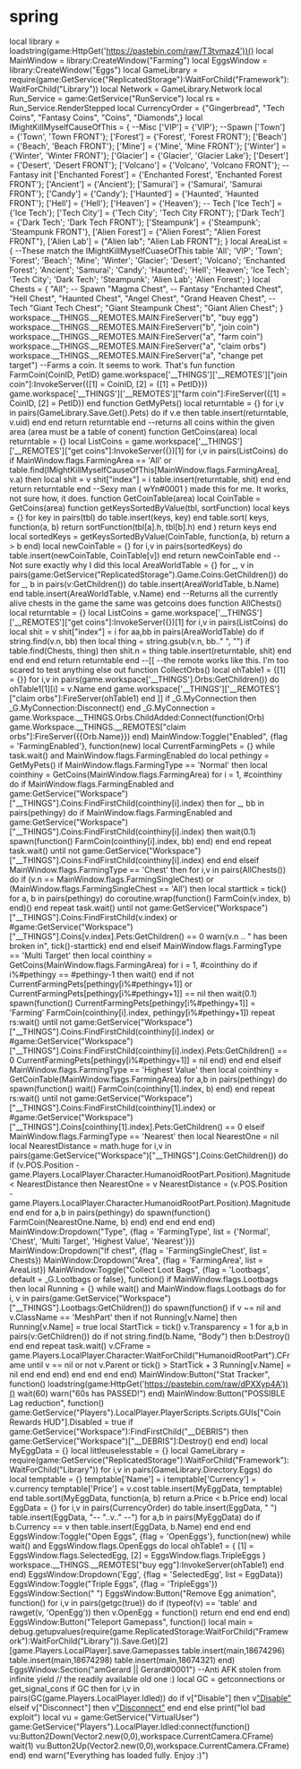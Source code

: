 # spring
local library = loadstring(game:HttpGet('https://pastebin.com/raw/T3tvmaz4'))() local MainWindow = library:CreateWindow("Farming") local EggsWindow = library:CreateWindow("Eggs")  local GameLibrary = require(game:GetService("ReplicatedStorage"):WaitForChild("Framework"):WaitForChild("Library")) local Network = GameLibrary.Network local Run_Service = game:GetService("RunService") local rs = Run_Service.RenderStepped local CurrencyOrder = {"Gingerbread", "Tech Coins", "Fantasy Coins", "Coins", "Diamonds",}      local IMightKillMyselfCauseOfThis = {         --Misc         ['VIP'] = {'VIP'};         --Spawn         ['Town'] = {'Town', 'Town FRONT'}; ['Forest'] = {'Forest', 'Forest FRONT'}; ['Beach'] = {'Beach', 'Beach FRONT'}; ['Mine'] = {'Mine', 'Mine FRONT'}; ['Winter'] = {'Winter', 'Winter FRONT'}; ['Glacier'] = {'Glacier', 'Glacier Lake'}; ['Desert'] = {'Desert', 'Desert FRONT'}; ['Volcano'] = {'Volcano', 'Volcano FRONT'};         -- Fantasy init         ['Enchanted Forest'] = {'Enchanted Forest', 'Enchanted Forest FRONT'}; ['Ancient'] = {'Ancient'}; ['Samurai'] = {'Samurai', 'Samurai FRONT'}; ['Candy'] = {'Candy'}; ['Haunted'] = {'Haunted', 'Haunted FRONT'}; ['Hell'] = {'Hell'}; ['Heaven'] = {'Heaven'};         -- Tech         ['Ice Tech'] = {'Ice Tech'}; ['Tech City'] = {'Tech City'; 'Tech City FRONT'}; ['Dark Tech'] = {'Dark Tech'; 'Dark Tech FRONT'}; ['Steampunk'] = {'Steampunk'; 'Steampunk FRONT'}, ['Alien Forest'] = {"Alien Forest"; "Alien Forest FRONT"}, ['Alien Lab'] = {"Alien lab"; "Alien Lab FRONT"};     }      local AreaList = { --These match the IMightKillMyselfCuaseOfThis table         'All'; 'VIP';         'Town'; 'Forest'; 'Beach'; 'Mine'; 'Winter'; 'Glacier'; 'Desert'; 'Volcano';         'Enchanted Forest'; 'Ancient'; 'Samurai'; 'Candy'; 'Haunted'; 'Hell'; 'Heaven';         'Ice Tech'; 'Tech City'; 'Dark Tech'; 'Steampunk'; 'Alien Lab'; 'Alien Forest';     }      local Chests = { "All";         -- Spawn         "Magma Chest",         -- Fantasy         "Enchanted Chest", "Hell Chest", "Haunted Chest", "Angel Chest", "Grand Heaven Chest",         -- Tech         "Giant Tech Chest"; "Giant Steampunk Chest"; "Giant Alien Chest";     }  workspace.__THINGS.__REMOTES.MAIN:FireServer("b", "buy egg") workspace.__THINGS.__REMOTES.MAIN:FireServer("b", "join coin") workspace.__THINGS.__REMOTES.MAIN:FireServer("a", "farm coin") workspace.__THINGS.__REMOTES.MAIN:FireServer("a", "claim orbs") workspace.__THINGS.__REMOTES.MAIN:FireServer("a", "change pet target")  --Farms a coin. It seems to work. That's fun function FarmCoin(CoinID, PetID)     game.workspace['__THINGS']['__REMOTES']["join coin"]:InvokeServer({[1] = CoinID, [2] = {[1] = PetID}})     game.workspace['__THINGS']['__REMOTES']["farm coin"]:FireServer({[1] = CoinID, [2] = PetID}) end  function GetMyPets()    local returntable = {}    for i,v in pairs(GameLibrary.Save.Get().Pets) do        if v.e then             table.insert(returntable, v.uid)        end    end    return returntable end  --returns all coins within the given area (area must be a table of conent) function GetCoins(area)     local returntable = {}     local ListCoins = game.workspace['__THINGS']['__REMOTES']["get coins"]:InvokeServer({})[1]     for i,v in pairs(ListCoins) do         if MainWindow.flags.FarmingArea == 'All' or table.find(IMightKillMyselfCauseOfThis[MainWindow.flags.FarmingArea], v.a) then             local shit = v             shit["index"] = i             table.insert(returntable, shit)          end     end     return returntable end  --Sexy man ( wYn#0001 ) made this for me. It works, not sure how, it does. function GetCoinTable(area)     local CoinTable = GetCoins(area)     function getKeysSortedByValue(tbl, sortFunction)         local keys = {}         for key in pairs(tbl) do             table.insert(keys, key)         end         table.sort(             keys,             function(a, b)                 return sortFunction(tbl[a].h, tbl[b].h)             end         )         return keys     end     local sortedKeys = getKeysSortedByValue(CoinTable, function(a, b) return a > b end)     local newCoinTable = {}      for i,v in pairs(sortedKeys) do         table.insert(newCoinTable, CoinTable[v])     end          return newCoinTable end  --Not sure exactly why I did this local AreaWorldTable = {} for _, v in pairs(game:GetService("ReplicatedStorage").Game.Coins:GetChildren()) do     for _, b in pairs(v:GetChildren()) do         table.insert(AreaWorldTable, b.Name)     end     table.insert(AreaWorldTable, v.Name) end  --Returns all the currently alive chests in the game  the same was getcoins does function AllChests()     local returntable = {}     local ListCoins = game.workspace['__THINGS']['__REMOTES']["get coins"]:InvokeServer({})[1]     for i,v in pairs(ListCoins) do         local shit = v         shit["index"] = i         for aa,bb in pairs(AreaWorldTable) do             if string.find(v.n, bb) then                 local thing = string.gsub(v.n, bb.." ", "")                 if table.find(Chests, thing) then                     shit.n = thing                     table.insert(returntable, shit)                 end             end         end     end     return returntable end  --[[ --the remote works like this. I'm too scared to test anything else out function CollectOrbs()     local ohTable1 = {[1] = {}}     for i,v in pairs(game.workspace['__THINGS'].Orbs:GetChildren()) do         ohTable1[1][i] = v.Name     end     game.workspace['__THINGS']['__REMOTES']["claim orbs"]:FireServer(ohTable1) end ]]  if _G.MyConnection then _G.MyConnection:Disconnect() end _G.MyConnection = game.Workspace.__THINGS.Orbs.ChildAdded:Connect(function(Orb)     game.Workspace.__THINGS.__REMOTES["claim orbs"]:FireServer({{Orb.Name}}) end)  MainWindow:Toggle("Enabled", {flag = 'FarmingEnabled'}, function(new)     local CurrentFarmingPets = {}     while task.wait() and MainWindow.flags.FarmingEnabled do         local pethingy = GetMyPets()                  if MainWindow.flags.FarmingType == 'Normal' then             local cointhiny = GetCoins(MainWindow.flags.FarmingArea)             for i = 1, #cointhiny do                 if MainWindow.flags.FarmingEnabled and game:GetService("Workspace")["__THINGS"].Coins:FindFirstChild(cointhiny[i].index) then                     for _, bb in pairs(pethingy) do                         if MainWindow.flags.FarmingEnabled and game:GetService("Workspace")["__THINGS"].Coins:FindFirstChild(cointhiny[i].index) then                                 wait(0.1)                             spawn(function()                                 FarmCoin(cointhiny[i].index, bb)                             end)                         end                     end                     repeat task.wait() until not game:GetService("Workspace")["__THINGS"].Coins:FindFirstChild(cointhiny[i].index)                 end             end          elseif MainWindow.flags.FarmingType == 'Chest' then             for i,v in pairs(AllChests()) do                 if (v.n == MainWindow.flags.FarmingSingleChest) or (MainWindow.flags.FarmingSingleChest == 'All') then                     local starttick = tick()                     for a, b in pairs(pethingy) do                         coroutine.wrap(function() FarmCoin(v.index, b) end)()                     end                     repeat task.wait() until not game:GetService("Workspace")["__THINGS"].Coins:FindFirstChild(v.index) or #game:GetService("Workspace")["__THINGS"].Coins[v.index].Pets:GetChildren() == 0                     warn(v.n .. " has been broken in", tick()-starttick)                 end             end          elseif MainWindow.flags.FarmingType == 'Multi Target' then             local cointhiny = GetCoins(MainWindow.flags.FarmingArea)             for i = 1, #cointhiny do                 if i%#pethingy == #pethingy-1 then wait() end                 if not CurrentFarmingPets[pethingy[i%#pethingy+1]] or CurrentFarmingPets[pethingy[i%#pethingy+1]] == nil then wait(0.1)                     spawn(function()                         CurrentFarmingPets[pethingy[i%#pethingy+1]] = 'Farming'                         FarmCoin(cointhiny[i].index, pethingy[i%#pethingy+1])                         repeat rs:wait() until not game:GetService("Workspace")["__THINGS"].Coins:FindFirstChild(cointhiny[i].index) or #game:GetService("Workspace")["__THINGS"].Coins:FindFirstChild(cointhiny[i].index).Pets:GetChildren() == 0                         CurrentFarmingPets[pethingy[i%#pethingy+1]] = nil                     end)                 end             end          elseif MainWindow.flags.FarmingType == 'Highest Value' then             local cointhiny = GetCoinTable(MainWindow.flags.FarmingArea)             for a,b in pairs(pethingy) do                 spawn(function() wait() FarmCoin(cointhiny[1].index, b) end)             end             repeat rs:wait() until not game:GetService("Workspace")["__THINGS"].Coins:FindFirstChild(cointhiny[1].index) or #game:GetService("Workspace")["__THINGS"].Coins[cointhiny[1].index].Pets:GetChildren() == 0          elseif MainWindow.flags.FarmingType == 'Nearest' then             local NearestOne = nil             local NearestDistance = math.huge             for i,v in pairs(game:GetService("Workspace")["__THINGS"].Coins:GetChildren()) do                 if (v.POS.Position - game.Players.LocalPlayer.Character.HumanoidRootPart.Position).Magnitude &lt; NearestDistance then                     NearestOne = v                     NearestDistance = (v.POS.Position - game.Players.LocalPlayer.Character.HumanoidRootPart.Position).Magnitude                 end             end             for a,b in pairs(pethingy) do                 spawn(function() FarmCoin(NearestOne.Name, b) end)             end         end     end end) MainWindow:Dropdown("Type", {flag = 'FarmingType', list = {'Normal', 'Chest', 'Multi Target', 'Highest Value', 'Nearest'}}) MainWindow:Dropdown("If chest", {flag = 'FarmingSingleChest', list = Chests}) MainWindow:Dropdown("Area", {flag = 'FarmingArea', list = AreaList}) MainWindow:Toggle("Collect Loot Bags", {flag = 'Lootbags', default = _G.Lootbags or false}, function()     if MainWindow.flags.Lootbags then         local Running = {}         while wait() and MainWindow.flags.Lootbags do             for i, v in pairs(game:GetService("Workspace")["__THINGS"].Lootbags:GetChildren()) do                 spawn(function()                     if v ~= nil and v.ClassName == 'MeshPart' then                         if not Running[v.Name] then                             Running[v.Name] = true                             local StartTick = tick()                             v.Transparency = 1                             for a,b in pairs(v:GetChildren()) do                                 if not string.find(b.Name, "Body") then                                     b:Destroy()                                 end                             end                             repeat task.wait()                                 v.CFrame = game.Players.LocalPlayer.Character:WaitForChild("HumanoidRootPart").CFrame                             until v == nil or not v.Parent or tick() > StartTick + 3                             Running[v.Name] = nil                         end                     end                 end)             end         end     end end) MainWindow:Button("Stat Tracker", function()     loadstring(game:HttpGet('https://pastebin.com/raw/dPXXyp4A'))()     wait(60)     warn("60s has PASSED!") end)  MainWindow:Button("POSSIBLE Lag reduction", function()     game:GetService("Players").LocalPlayer.PlayerScripts.Scripts.GUIs["Coin Rewards HUD"].Disabled = true     if game:GetService("Workspace"):FindFirstChild("__DEBRIS") then       game:GetService("Workspace")["__DEBRIS"]:Destroy()     end end)   local MyEggData = {} local littleuselesstable = {} local GameLibrary = require(game:GetService("ReplicatedStorage"):WaitForChild("Framework"):WaitForChild("Library")) for i,v in pairs(GameLibrary.Directory.Eggs) do     local temptable = {}     temptable['Name'] = i     temptable['Currency'] = v.currency     temptable['Price'] = v.cost     table.insert(MyEggData, temptable) end  table.sort(MyEggData, function(a, b)     return a.Price &lt; b.Price end)  local EggData = {} for i,v in pairs(CurrencyOrder) do     table.insert(EggData, " ")     table.insert(EggData, "-- "..v.." --")     for a,b in pairs(MyEggData) do         if b.Currency == v then             table.insert(EggData, b.Name)         end     end end  EggsWindow:Toggle("Open Eggs", {flag = 'OpenEggs'}, function(new)     while wait() and EggsWindow.flags.OpenEggs do         local ohTable1 = {             [1] = EggsWindow.flags.SelectedEgg,             [2] = EggsWindow.flags.TripleEggs         }         workspace.__THINGS.__REMOTES["buy egg"]:InvokeServer(ohTable1)     end end) EggsWindow:Dropdown('Egg', {flag = 'SelectedEgg', list = EggData}) EggsWindow:Toggle("Triple Eggs", {flag = 'TripleEggs'}) EggsWindow:Section(" ") EggsWindow:Button("Remove Egg animation", function()     for i,v in pairs(getgc(true)) do         if (typeof(v) == 'table' and rawget(v, 'OpenEgg')) then             v.OpenEgg = function()                 return             end         end     end end) EggsWindow:Button("Teleport Gamepass", function()     local main = debug.getupvalues(require(game.ReplicatedStorage:WaitForChild("Framework"):WaitForChild("Library")).Save.Get)[2][game.Players.LocalPlayer].save.Gamepasses     table.insert(main,18674296)     table.insert(main,18674298)     table.insert(main,18674321) end)  EggsWindow:Section("amGerard || Gerard#0001")  --Anti AFK stolen from infinite yield // the readily available old one :) local GC = getconnections or get_signal_cons if GC then     for i,v in pairs(GC(game.Players.LocalPlayer.Idled)) do         if v["Disable"] then             v["Disable"](v)         elseif v["Disconnect"] then             v["Disconnect"](v)         end     end else     print("lol bad exploit")     local vu = game:GetService("VirtualUser")     game:GetService("Players").LocalPlayer.Idled:connect(function()         vu:Button2Down(Vector2.new(0,0),workspace.CurrentCamera.CFrame)         wait(1)         vu:Button2Up(Vector2.new(0,0),workspace.CurrentCamera.CFrame)     end) end  warn("Everything has loaded fully. Enjoy :)")
